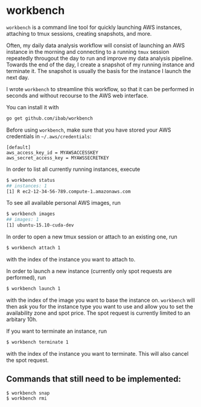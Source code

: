 # workbench

`workbench` is a command line tool for quickly launching AWS instances,
attaching to tmux sessions, creating snapshots, and more.

Often, my daily data analysis workflow will consist of launching an AWS
instance in the morning and connecting to a running `tmux` session repeatedly
througout the day to run and improve my data analysis pipeline. Towards the
end of the day, I create a snapshot of my running instance and terminate it.
The snapshot is usually the basis for the instance I launch the next day.

I wrote `workbench` to streamline this workflow, so that it can be performed
in seconds and without recourse to the AWS web interface.

You can install it with
```bash
go get github.com/ibab/workbench
```

Before using `workbench`, make sure that you have stored your AWS credentials in `~/.aws/credentials`:
```
[default]
aws_access_key_id = MYAWSACCESSKEY
aws_secret_access_key = MYAWSSECRETKEY
```

In order to list all currently running instances, execute
```bash
$ workbench status
## instances: 1
[1] R ec2-12-34-56-789.compute-1.amazonaws.com
```

To see all available personal AWS images, run
```bash
$ workbench images
## images: 1
[1] ubuntu-15.10-cuda-dev
```

In order to open a new tmux session or attach to an existing one, run
```bash
$ workbench attach 1
```
with the index of the instance you want to attach to.

In order to launch a new instance (currently only spot requests are performed), run
```bash
$ workbench launch 1
```
with the index of the image you want to base the instance on.
`workbench` will then ask you for the instance type you want to use and allow you to set
the availability zone and spot price.
The spot request is currently limited to an arbitary 10h.

If you want to terminate an instance, run
```bash
$ workbench terminate 1
```
with the index of the instance you want to terminate.
This will also cancel the spot request.

## Commands that still need to be implemented:
```
$ workbench snap
$ workbench rmi
```

